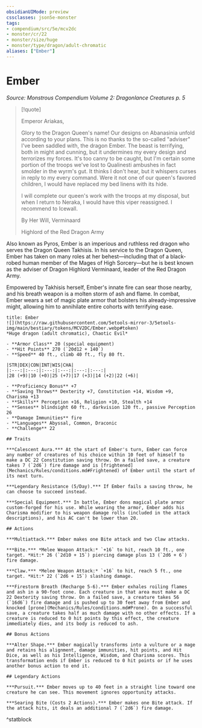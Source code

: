 ```yaml
---
obsidianUIMode: preview
cssclasses: json5e-monster
tags:
- compendium/src/5e/mcv2dc
- monster/cr/22
- monster/size/huge
- monster/type/dragon/adult-chromatic
aliases: ["Ember"]
---
```

# Ember
*Source: Monstrous Compendium Volume 2: Dragonlance Creatures p. 5*  

> [!quote]  
> 
> Emperor Ariakas,
> 
> Glory to the Dragon Queen's name! Our designs on Abanasinia unfold according to your plans. This is no thanks to the so-called "adviser" I've been saddled with, the dragon Ember. The beast is terrifying, both in might and cunning, but it undermines my every design and terrorizes my forces. It's too canny to be caught, but I'm certain some portion of the troops we've lost to Qualinesti ambushes in fact smolder in the wyrm's gut. It thinks I don't hear, but it whispers curses in reply to my every command. Were it not one of our queen's favored children, I would have replaced my bed linens with its hide.
> 
> I will complete our queen's work with the troops at my disposal, but when I return to Neraka, I would have this viper reassigned. I recommend to Icewall.
> 
> By Her Will, Verminaard
> 
> Highlord of the Red Dragon Army

Also known as Pyros, Ember is an imperious and ruthless red dragon who serves the Dragon Queen Takhisis. In his service to the Dragon Queen, Ember has taken on many roles at her behest—including that of a black-robed human member of the Mages of High Sorcery—but he is best known as the adviser of Dragon Highlord Verminaard, leader of the Red Dragon Army.

Empowered by Takhisis herself, Ember's innate fire can sear those nearby, and his breath weapon is a molten storm of ash and flame. In combat, Ember wears a set of magic plate armor that bolsters his already-impressive might, allowing him to annihilate entire cohorts with terrifying ease.

```ad-statblock
title: Ember
![](https://raw.githubusercontent.com/5etools-mirror-3/5etools-img/main/bestiary/tokens/MCV2DC/Ember.webp#token)
*Huge dragon (adult chromatic), Chaotic Evil*

- **Armor Class** 20 (special equipment)
- **Hit Points** 270 (`20d12 + 140`)
- **Speed** 40 ft., climb 40 ft., fly 80 ft.

|STR|DEX|CON|INT|WIS|CHA|
|:---:|:---:|:---:|:---:|:---:|:---:|
|28 (+9)|10 (+0)|25 (+7)|17 (+3)|14 (+2)|22 (+6)|

- **Proficiency Bonus** +7
- **Saving Throws** Dexterity +7, Constitution +14, Wisdom +9, Charisma +13
- **Skills** Perception +16, Religion +10, Stealth +14
- **Senses** blindsight 60 ft., darkvision 120 ft., passive Perception 26
- **Damage Immunities** fire
- **Languages** Abyssal, Common, Draconic
- **Challenge** 22

## Traits

***Calescent Aura.*** At the start of Ember's turn, Ember can force any number of creatures of his choice within 10 feet of himself to make a DC 22 Constitution saving throw. On a failed save, a creature takes 7 (`2d6`) fire damage and is [frightened](Mechanics/Rules/conditions.md#Frightened) of Ember until the start of its next turn.

***Legendary Resistance (5/Day).*** If Ember fails a saving throw, he can choose to succeed instead.

***Special Equipment.*** In battle, Ember dons magical plate armor custom-forged for his use. While wearing the armor, Ember adds his Charisma modifier to his weapon damage rolls (included in the attack descriptions), and his AC can't be lower than 20.

## Actions

***Multiattack.*** Ember makes one Bite attack and two Claw attacks.

***Bite.*** *Melee Weapon Attack:* `+16` to hit, reach 10 ft., one target. *Hit:* 26 (`2d10 + 15`) piercing damage plus 13 (`2d6 + 6`) fire damage.

***Claw.*** *Melee Weapon Attack:* `+16` to hit, reach 5 ft., one target. *Hit:* 22 (`2d6 + 15`) slashing damage.

***Firestorm Breath (Recharge 5-6).*** Ember exhales roiling flames and ash in a 90-foot cone. Each creature in that area must make a DC 22 Dexterity saving throw. On a failed save, a creature takes 56 (`16d6`) fire damage and is pushed up to 30 feet away from Ember and knocked [prone](Mechanics/Rules/conditions.md#Prone). On a successful save, a creature takes half as much damage with no other effects. If a creature is reduced to 0 hit points by this effect, the creature immediately dies, and its body is reduced to ash.

## Bonus Actions

***Alter Shape.*** Ember magically transforms into a vulture or a mage and retains his alignment, damage immunities, hit points, and Hit Dice, as well as his Intelligence, Wisdom, and Charisma scores. This transformation ends if Ember is reduced to 0 hit points or if he uses another bonus action to end it.

## Legendary Actions

***Pursuit.*** Ember moves up to 40 feet in a straight line toward one creature he can see. This movement ignores opportunity attacks.

***Searing Bite (Costs 2 Actions).*** Ember makes one Bite attack. If the attack hits, it deals an additional 7 (`2d6`) fire damage.
```
^statblock
